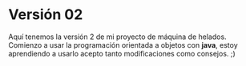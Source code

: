 # Versión 02
Aquí tenemos la versión 2 de mi proyecto de máquina de helados.
Comienzo a usar la programación orientada a objetos con **java**, estoy aprendiendo a usarlo acepto tanto modificaciones como consejos. ;)
